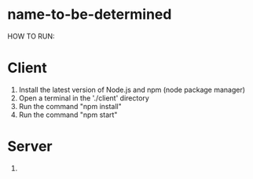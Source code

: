 # name-to-be-determined

HOW TO RUN:
# Client
1. Install the latest version of Node.js and npm (node package manager)
2. Open a terminal in the './client' directory
3. Run the command "npm install"
4. Run the command "npm start"

# Server
1. 